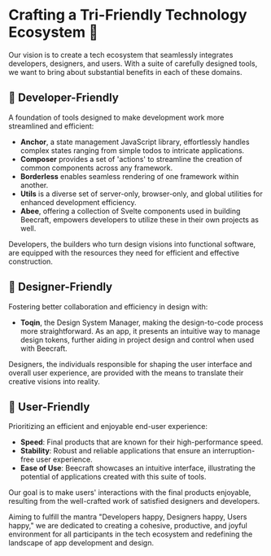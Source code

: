 # Crafting a Tri-Friendly Technology Ecosystem 🤩

Our vision is to create a tech ecosystem that seamlessly integrates developers, designers, and users. With a suite of carefully designed tools, we want to bring about substantial benefits in each of these domains.

## 👷 Developer-Friendly

A foundation of tools designed to make development work more streamlined and efficient:

- **Anchor**, a state management JavaScript library, effortlessly handles complex states ranging from simple todos to intricate applications.
- **Composer** provides a set of 'actions' to streamline the creation of common components across any framework.
- **Borderless** enables seamless rendering of one framework within another.
- **Utils** is a diverse set of server-only, browser-only, and global utilities for enhanced development efficiency.
- **Abee**, offering a collection of Svelte components used in building Beecraft, empowers developers to utilize these in their own projects as well.

Developers, the builders who turn design visions into functional software, are equipped with the resources they need for efficient and effective construction.

## 🎨 Designer-Friendly

Fostering better collaboration and efficiency in design with:

- **Toqin**, the Design System Manager, making the design-to-code process more straightforward. As an app, it presents an intuitive way to manage design tokens, further aiding in project design and control when used with Beecraft.

Designers, the individuals responsible for shaping the user interface and overall user experience, are provided with the means to translate their creative visions into reality.

## 🤗 User-Friendly

Prioritizing an efficient and enjoyable end-user experience:

- **Speed**: Final products that are known for their high-performance speed.
- **Stability**: Robust and reliable applications that ensure an interruption-free user experience.
- **Ease of Use**: Beecraft showcases an intuitive interface, illustrating the potential of applications created with this suite of tools.

Our goal is to make users' interactions with the final products enjoyable, resulting from the well-crafted work of satisfied designers and developers.

Aiming to fulfill the mantra "Developers happy, Designers happy, Users happy," we are dedicated to creating a cohesive, productive, and joyful environment for all participants in the tech ecosystem and redefining the landscape of app development and design.
